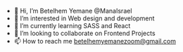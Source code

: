 - 👋 Hi, I’m Betelhem Yemane @ManaIsrael
- 👀 I’m interested in Web design and development
- 🌱 I’m currently learning SASS and React
- 💞️ I’m looking to collaborate on Frontend Projects
- 📫 How to reach me betelhemyemanezoom@gmail.com

<!---
ManaIsrael/ManaIsrael is a ✨ special ✨ repository because its `README.md` (this file) appears on your GitHub profile.
You can click the Preview link to take a look at your changes.
--->
